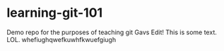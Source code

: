 # learning-git-101
Demo repo for the purposes of teaching git
Gavs Edit!
This is some text. LOL.
whefiughqwefkuwhfkwuefgiugh